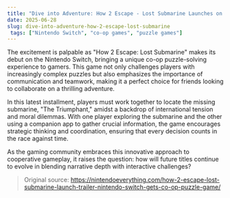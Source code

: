 ```yaml
---
title: "Dive into Adventure: How 2 Escape - Lost Submarine Launches on Nintendo Switch"
date: 2025-06-28
slug: dive-into-adventure-how-2-escape-lost-submarine
 tags: ["Nintendo Switch", "co-op games", "puzzle games"]
---
```


The excitement is palpable as "How 2 Escape: Lost Submarine" makes its debut on the Nintendo Switch, bringing a unique co-op puzzle-solving experience to gamers. This game not only challenges players with increasingly complex puzzles but also emphasizes the importance of communication and teamwork, making it a perfect choice for friends looking to collaborate on a thrilling adventure.

In this latest installment, players must work together to locate the missing submarine, "The Triumphant," amidst a backdrop of international tension and moral dilemmas. With one player exploring the submarine and the other using a companion app to gather crucial information, the game encourages strategic thinking and coordination, ensuring that every decision counts in the race against time.

As the gaming community embraces this innovative approach to cooperative gameplay, it raises the question: how will future titles continue to evolve in blending narrative depth with interactive challenges? 

> Original source: https://nintendoeverything.com/how-2-escape-lost-submarine-launch-trailer-nintendo-switch-gets-co-op-puzzle-game/